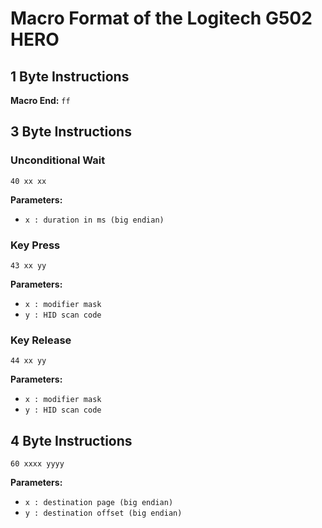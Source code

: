 # Macro Format of the Logitech G502 HERO

## 1 Byte Instructions

**Macro End:** `ff`

## 3 Byte Instructions

### Unconditional Wait

`40 xx xx`

**Parameters:**
- `x : duration in ms (big endian)`

### Key Press

`43 xx yy`

**Parameters:**
- `x : modifier mask`
- `y : HID scan code`

### Key Release

`44 xx yy`

**Parameters:**
- `x : modifier mask`
- `y : HID scan code`

## 4 Byte Instructions

`60 xxxx yyyy`

**Parameters:**
- `x : destination page (big endian)`
- `y : destination offset (big endian)`